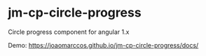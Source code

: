 # jm-cp-circle-progress
Circle progress component for angular 1.x



Demo: https://joaomarccos.github.io/jm-cp-circle-progress/docs/
